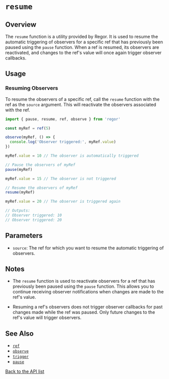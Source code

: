 # `resume`

## Overview

The `resume` function is a utility provided by Regor. It is used to resume the automatic triggering of observers for a specific ref that has previously been paused using the `pause` function. When a ref is resumed, its observers are reactivated, and changes to the ref's value will once again trigger observer callbacks.

## Usage

### Resuming Observers

To resume the observers of a specific ref, call the `resume` function with the ref as the `source` argument. This will reactivate the observers associated with the ref.

```ts
import { pause, resume, ref, observe } from 'regor'

const myRef = ref(5)

observe(myRef, () => {
  console.log('Observer triggered:', myRef.value)
})

myRef.value = 10 // The observer is automatically triggered

// Pause the observers of myRef
pause(myRef)

myRef.value = 15 // The observer is not triggered

// Resume the observers of myRef
resume(myRef)

myRef.value = 20 // The observer is triggered again

// Outputs:
// Observer triggered: 10
// Observer triggered: 20
```

## Parameters

- `source`: The ref for which you want to resume the automatic triggering of observers.

## Notes

- The `resume` function is used to reactivate observers for a ref that has previously been paused using the `pause` function. This allows you to continue receiving observer notifications when changes are made to the ref's value.

- Resuming a ref's observers does not trigger observer callbacks for past changes made while the ref was paused. Only future changes to the ref's value will trigger observers.

## See Also

- [`ref`](ref.md)
- [`observe`](observe.md)
- [`trigger`](trigger.md)
- [`pause`](pause.md)

[Back to the API list](regor-api.md)
